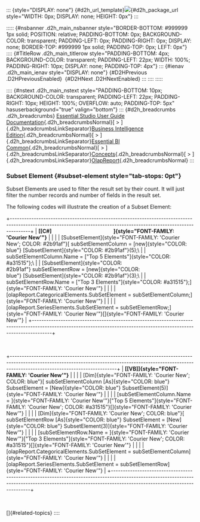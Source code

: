 ::: {style="DISPLAY: none"}
[](ms-xhelp:///?Id=d2h_url_template){#d2h_url_template}![](!package_url!){#d2h_package_url style="WIDTH: 0px; DISPLAY: none; HEIGHT: 0px"}
:::

::::: {#nsbanner .d2h_main_nsbanner style="BORDER-BOTTOM: #999999 1px solid; POSITION: relative; PADDING-BOTTOM: 0px; BACKGROUND-COLOR: transparent; PADDING-LEFT: 0px; PADDING-RIGHT: 0px; DISPLAY: none; BORDER-TOP: #999999 1px solid; PADDING-TOP: 0px; LEFT: 0px"}
:::: {#TitleRow .d2h_main_titlerow style="PADDING-BOTTOM: 4px; BACKGROUND-COLOR: transparent; PADDING-LEFT: 22px; WIDTH: 100%; PADDING-RIGHT: 10px; DISPLAY: none; PADDING-TOP: 4px"}
::: {#ienav .d2h_main_ienav style="DISPLAY: none"}
[](ms-xhelp:///?Id=4f2ae716-5e72-4dac-8e82-3d7e65215ad2){#D2HPrevious .D2HPreviousEnabled}  [](ms-xhelp:///?Id=562b7f78-163e-443e-b9a1-1368d57cf97a){#D2HNext .D2HNextEnabled}
:::
::::
:::::

:::: {#nstext .d2h_main_nstext style="PADDING-BOTTOM: 10px; BACKGROUND-COLOR: transparent; PADDING-LEFT: 22px; PADDING-RIGHT: 10px; HEIGHT: 100%; OVERFLOW: auto; PADDING-TOP: 5px" hasuserbackground="true" valign="bottom"}
::: {#d2h_breadcrumbs .d2h_breadcrumbs}
[Essential Studio User Guide Documentation](ms-xhelp:///?Id=12457748-09e3-4d74-a240-8e049cedf030){.d2h_breadcrumbsNormal}[ \> ]{.d2h_breadcrumbsLinkSeparator}[Business Intelligence Edition](ms-xhelp:///?Id=fdf33dd8-62b2-47b9-ad7b-fc50e590bca5){.d2h_breadcrumbsNormal}[ \> ]{.d2h_breadcrumbsLinkSeparator}[Essential BI Common](ms-xhelp:///?Id=51cb28d1-f201-4ea8-9963-a8afa451f64c){.d2h_breadcrumbsNormal}[ \> ]{.d2h_breadcrumbsLinkSeparator}[Concepts](ms-xhelp:///?Id=c4af561c-5904-4dc4-8eaf-ec1e14451e92){.d2h_breadcrumbsNormal}[ \> ]{.d2h_breadcrumbsLinkSeparator}[OlapReport](ms-xhelp:///?Id=5df0d4a2-dd21-4743-9142-c97b5f6c86e0){.d2h_breadcrumbsNormal}
:::

### Subset Element {#subset-element style="tab-stops: 0pt"}

Subset Elements are used to filter the result set by their count. It will just filter the number records and number of fields in the result set.

The following codes will illustrate the creation of a Subset Element:

+--------------------------------------------------------------------------------------------------------------------------------------------------------------------+
| **[\[C#\]                                                  ]{style="FONT-FAMILY: 'Courier New'"}**                                                                 |
|                                                                                                                                                                    |
| [SubsetElement]{style="FONT-FAMILY: 'Courier New'; COLOR: #2b91af"}[ subSetElementColumn = [new]{style="COLOR: blue"} [SubsetElement]{style="COLOR: #2b91af"}(5);\ |
| subSetElementColumn.Name = [\"Top 5 Elements\"]{style="COLOR: #a31515"};\                                                                                          |
| [SubsetElement]{style="COLOR: #2b91af"} subSetElementRow = [new]{style="COLOR: blue"} [SubsetElement]{style="COLOR: #2b91af"}(3);\                                 |
| subSetElementRow.Name = [\"Top 3 Elements\"]{style="COLOR: #a31515"};]{style="FONT-FAMILY: 'Courier New'"}                                                         |
|                                                                                                                                                                    |
| [olapReport.CategoricalElements.SubSetElement = subSetElementColumn;]{style="FONT-FAMILY: 'Courier New'"}                                                          |
|                                                                                                                                                                    |
| [olapReport.SeriesElements.SubSetElement = subSetElementRow;]{style="FONT-FAMILY: 'Courier New'"}[]{style="FONT-FAMILY: 'Courier New'"}                            |
+--------------------------------------------------------------------------------------------------------------------------------------------------------------------+

 

+--------------------------------------------------------------------------------------------------------------------------------------------------------------------------------------------------------+
| **[\[VB\]]{style="FONT-FAMILY: 'Courier New'"}**                                                                                                                                                       |
|                                                                                                                                                                                                        |
| [Dim]{style="FONT-FAMILY: 'Courier New'; COLOR: blue"}[ subSetElementColumn [As]{style="COLOR: blue"} SubsetElement = [New]{style="COLOR: blue"} SubsetElement(5)]{style="FONT-FAMILY: 'Courier New'"} |
|                                                                                                                                                                                                        |
| [subSetElementColumn.Name = ]{style="FONT-FAMILY: 'Courier New'"}[\"Top 5 Elements\"]{style="FONT-FAMILY: 'Courier New'; COLOR: #a31515"}[]{style="FONT-FAMILY: 'Courier New'"}                        |
|                                                                                                                                                                                                        |
| [Dim]{style="FONT-FAMILY: 'Courier New'; COLOR: blue"}[ subSetElementRow [As]{style="COLOR: blue"} SubsetElement = [New]{style="COLOR: blue"} SubsetElement(3)]{style="FONT-FAMILY: 'Courier New'"}    |
|                                                                                                                                                                                                        |
| [subSetElementRow.Name = ]{style="FONT-FAMILY: 'Courier New'"}[\"Top 3 Elements\"]{style="FONT-FAMILY: 'Courier New'; COLOR: #a31515"}[]{style="FONT-FAMILY: 'Courier New'"}                           |
|                                                                                                                                                                                                        |
| [olapReport.CategoricalElements.SubSetElement = subSetElementColumn]{style="FONT-FAMILY: 'Courier New'"}                                                                                               |
|                                                                                                                                                                                                        |
| [olapReport.SeriesElements.SubSetElement = subSetElementRow]{style="FONT-FAMILY: 'Courier New'"}                                                                                                       |
+--------------------------------------------------------------------------------------------------------------------------------------------------------------------------------------------------------+

 

[]{#related-topics}
::::
